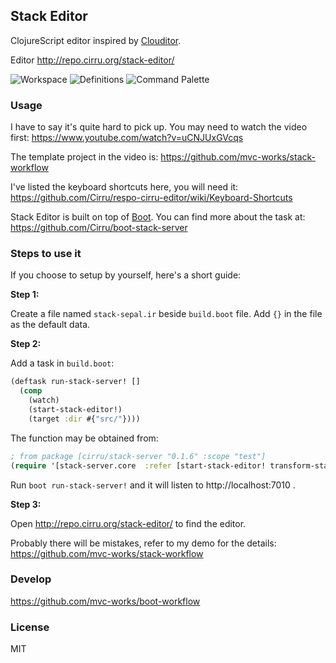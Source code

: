 
Stack Editor
----

ClojureScript editor inspired by [Clouditor](https://github.com/Cirru/clouditor/).

Editor http://repo.cirru.org/stack-editor/

![Workspace](https://pbs.twimg.com/media/Cp50FsiWcAEe-bH.png:large)
![Definitions](https://pbs.twimg.com/media/Cp50FuUWcAACfOi.png:large)
![Command Palette](https://pbs.twimg.com/media/Cp50MD6WcAEXq0B.png:large)

### Usage

I have to say it's quite hard to pick up. You may need to watch the video first:
https://www.youtube.com/watch?v=uCNJUxGVcqs

The template project in the video is: https://github.com/mvc-works/stack-workflow

I've listed the keyboard shortcuts here, you will need it:
https://github.com/Cirru/respo-cirru-editor/wiki/Keyboard-Shortcuts

Stack Editor is built on top of [Boot](http://boot-clj.com).
You can find more about the task at: https://github.com/Cirru/boot-stack-server

### Steps to use it

If you choose to setup by yourself, here's a short guide:

**Step 1:**

Create a file named `stack-sepal.ir` beside `build.boot` file.
Add `{}` in the file as the default data.

**Step 2:**

Add a task in `build.boot`:

```clojure
(deftask run-stack-server! []
  (comp
    (watch)
    (start-stack-editor!)
    (target :dir #{"src/"})))
```

The function may be obtained from:

```clojure
; from package [cirru/stack-server "0.1.6" :scope "test"]
(require '[stack-server.core  :refer [start-stack-editor! transform-stack]])
```

Run `boot run-stack-server!` and it will listen to http://localhost:7010 .

**Step 3:**

Open http://repo.cirru.org/stack-editor/ to find the editor.

Probably there will be mistakes, refer to my demo for the details:
https://github.com/mvc-works/stack-workflow

### Develop

https://github.com/mvc-works/boot-workflow

### License

MIT
